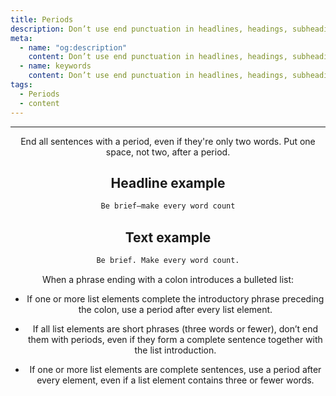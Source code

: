 ```yaml
---
title: Periods
description: Don’t use end punctuation in headlines, headings, subheadings, UI titles, UI text, or simple lists (three or fewer words per item).
meta:
  - name: "og:description"
    content: Don’t use end punctuation in headlines, headings, subheadings, UI titles, UI text, or simple lists (three or fewer words per item)
  - name: keywords
    content: Don’t use end punctuation in headlines, headings, subheadings, UI titles, UI text, or simple lists (three or fewer words per item)
tags:
  - Periods
  - content
---
```


<Header/>

---

End all sentences with a period, even if they're only two words. Put one space, not two, after a period.

## Headline example

```markdown
Be brief—make every word count
```

## Text example

```markdown
Be brief. Make every word count.
````

When a phrase ending with a colon introduces a bulleted list:

- If one or more list elements complete the introductory phrase preceding the colon, use a period after every list element.

- If all list elements are short phrases (three words or fewer), don’t end them with periods, even if they form a complete sentence together with the list introduction.

- If one or more list elements are complete sentences, use a period after every element, even if a list element contains three or fewer words.